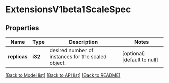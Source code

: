 # ExtensionsV1beta1ScaleSpec

## Properties
Name | Type | Description | Notes
------------ | ------------- | ------------- | -------------
**replicas** | **i32** | desired number of instances for the scaled object. | [optional] [default to null]

[[Back to Model list]](../README.md#documentation-for-models) [[Back to API list]](../README.md#documentation-for-api-endpoints) [[Back to README]](../README.md)


